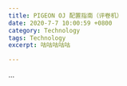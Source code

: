 ```yaml
---
title: PIGEON OJ 配置指南（评卷机）
date: 2020-7-7 10:00:59 +0800
category: Technology
tags: Technology
excerpt: 咕咕咕咕咕

---
```


<script src="https://cdn.mathjax.org/mathjax/latest/MathJax.js?config=TeX-AMS-MML_HTMLorMML" type="text/javascript"></script> <script type="text/x-mathjax-config"> MathJax.Hub.Config({ tex2jax: { skipTags: ['script', 'noscript', 'style', 'textarea', 'pre'], inlineMath: [['$','$']] } }); </script>

...